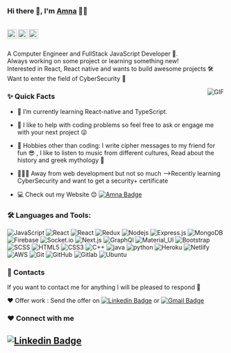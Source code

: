 ### Hi there 👋, I'm [Amna](https://github.com/Amna-cpe) 👨‍💻

<br/>

<a href="https://www.linkedin.com/in/amnaalthafeeri/">
  <img align="left" alt="Amna's Linkedin" width="22px" src="https://cdn.jsdelivr.net/npm/simple-icons@v3/icons/linkedin.svg" />
</a>


<a href="https://twitter.com/am26_00">
  <img align="left" alt="Amna Jasser | Twitter" width="22px" src="https://cdn.jsdelivr.net/npm/simple-icons@v3/icons/twitter.svg" />
</a>

<a href="mailto:amnaalthaferi@gmail.com">
  <img align="left" alt="Amna's Email" width="22px" src="https://cdn.jsdelivr.net/npm/simple-icons@v3/icons/gmail.svg" />
</a>


<br />

<br/>

<p>
A Computer Engineer and FullStack JavaScript Developer 🚀.
 <br/>
 Always working on some project or learning something new!
<br/>
Interested in React, React native and wants to build awesome projects 🛠
<br/>
Want to enter the field of CyberSecurity 🔐
<br/></p>

  <img align="right" alt="GIF" src="https://media.giphy.com/media/L1R1tvI9svkIWwpVYr/giphy.gif" />
  
### ✨ Quick Facts


- 🌱 I’m currently learning React-native and TypeScript.

- 💬 I like to help with coding problems so feel free to ask or engage me with your next project 😜
- 🎿 Hobbies other than coding: I write cipher messages to my friend for fun 😎 , I like to listen to music from different cultures, Read about the history and greek mythology 👀


- 👨🏽‍💻 Away from web development but not so much -->Recently learning CyberSecurity and want to get a security+ certificate
- 💻 Check out my Website 😊 [![Amna Badge](https://img.shields.io/badge/-amna--jaser.com-black?style=flat-square)](https://www.amna-jasser.com/)


### 🛠️ Languages and Tools:

![JavaScript](https://img.shields.io/badge/-JavaScript-black?style=flat-square&logo=javascript)
![React](https://img.shields.io/badge/-React-black?style=flat-square&logo=react)
![React](https://img.shields.io/badge/-react--native-black?style=flat-square&logo=react)
![Redux](https://img.shields.io/badge/-Redux-black?style=flat-square&logo=Redux)
![Nodejs](https://img.shields.io/badge/-Nodejs-black?style=flat-square&logo=Node.js)
![Express.js](https://img.shields.io/badge/-Express-black?style=flat-square&logo=expressjs)
![MongoDB](https://img.shields.io/badge/-MongoDB-black?style=flat-square&logo=mongodb)
![Firebase](https://img.shields.io/badge/-Firebase-black?style=flat-square&logo=Firebase)
![Socket.io](https://img.shields.io/badge/-Socket-black?style=flat-square&logo=socket.io)
![Next.js](https://img.shields.io/badge/-Next-black?style=flat-square&logo=Next.js)
![GraphQl](https://img.shields.io/badge/-graphQl-black?style=flat-square&logo=graphql)
![Material_UI](https://img.shields.io/badge/-Material_UI-black?style=flat-square&logo=material-ui)
![Bootstrap](https://img.shields.io/badge/-Bootstrap-black?style=flat-square&logo=bootstrap)
![SCSS](https://img.shields.io/badge/-SCSS-black?style=flat-square&logo=SASS)
![HTML5](https://img.shields.io/badge/-HTML5-black?style=flat-square&logo=html5&logoColor=white)
![CSS3](https://img.shields.io/badge/-CSS3-black?style=flat-square&logo=css3)
![C++](https://img.shields.io/badge/-C++-black?style=flat-square&logo=c)
![java](https://img.shields.io/badge/-java-black?style=flat-square&logo=java)
![python](https://img.shields.io/badge/-python-black?style=flat-square&logo=python)
![Heroku](https://img.shields.io/badge/-Heroku-black?style=flat-square&logo=heroku)
![Netlify](https://img.shields.io/badge/-Netlify-black?style=flat-square&logo=netlify)
![AWS](https://img.shields.io/badge/-aws-black?style=flat-square&logo=amazon)
![Git](https://img.shields.io/badge/-Git-black?style=flat-square&logo=git)
![GitHub](https://img.shields.io/badge/-GitHub-black?style=flat-square&logo=github)
![Gitlab](https://img.shields.io/badge/-Gitlab-black?style=flat-square&logo=gitlab)
![Ubuntu](https://img.shields.io/badge/-kalilinux-black?style=flat-square&logo=kalilinux)



### 👣 Contacts

If you want to contact me for anything I will be pleased to respond 🥰

❤️ Offer work : Send the offer on [![Linkedin Badge](https://img.shields.io/badge/-amna--jaser-blue?style=flat-square&logo=linkedin)](https://www.linkedin.com/in/amnaalthafeeri/)
or 
[![Gmail Badge](https://img.shields.io/badge/-amnaalthaferi@gmail.com-c14438?style=flat-square&logo=Gmail&logoColor=white&link=mailto:amnaalthaferi@gmail.com)](mailto:amnaalthaferi@gmail.com)


### ❤️ Connect with me 
[![Linkedin Badge](https://img.shields.io/badge/-amna--jaser-blue?style=flat-square&logo=linkedin)](https://www.linkedin.com/in/amnaalthafeeri/)
----
